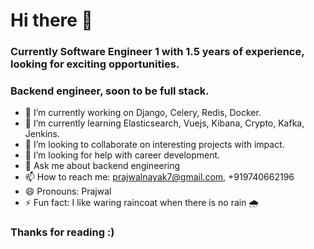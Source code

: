 # Hi there 👋

### Currently Software Engineer 1 with 1.5 years of experience, looking for exciting opportunities.
### Backend engineer, soon to be full stack.

- 🔭 I’m currently working on Django, Celery, Redis, Docker.
- 🌱 I’m currently learning Elasticsearch, Vuejs, Kibana, Crypto, Kafka, Jenkins.
- 👯 I’m looking to collaborate on interesting projects with impact.
- 🤔 I’m looking for help with career development.
- 💬 Ask me about backend engineering
- 📫 How to reach me: prajwalnayak7@gmail.com, +919740662196
- 😄 Pronouns: Prajwal
- ⚡ Fun fact: I like waring raincoat when there is no rain 🌧 


### Thanks for reading :)
